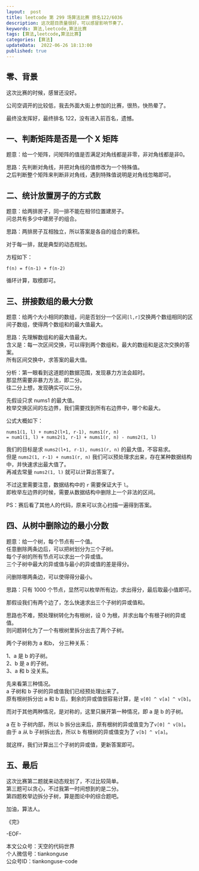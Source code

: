 ```yaml
---   
layout:  post  
title: leetcode 第 299 场算法比赛 排名122/6036
description: 这次题目质量很好，可以感冒影响节奏了。  
keywords: 算法,leetcode,算法比赛  
tags: [算法,leetcode,算法比赛]    
categories: [算法]  
updateData:  2022-06-26 18:13:00  
published: true  
---  
```



## 零、背景  


这次比赛的时候，感冒还没好。  


公司空调开的比较低，我去外面大街上参加的比赛，很热，快热晕了。  


最终没发挥好，最终排名 122，没有进入前百名，遗憾。  


## 一、判断矩阵是否是一个 X 矩阵  


题意：给一个矩阵，问矩阵的值是否满足对角线都是非零，非对角线都是非0。  



思路：先判断对角线，并把对角线的值修改为一个特殊值。  
之后判断整个矩阵来判断非对角线，遇到特殊值说明是对角线忽略即可。  


## 二、统计放置房子的方式数  


题意：给两排房子，同一排不能在相邻位置建房子。  
问总共有多少中建房子的组合。  


思路：两排房子互相独立，所以答案是各自的组合的乘积。  


对于每一排，就是典型的动态规划。  


方程如下：  


```
f(n) = f(n-1) + f(n-2)
```


循环计算，取模即可。  


## 三、拼接数组的最大分数  


题意：给两个大小相同的数组，问是否划分一个区间`[l,r]`交换两个数组相同的区间子数组，使得两个数组和的最大值最大。  



思路：先理解数组和的最大值最大。  
含义是：每一次区间交换，可以得到两个数组和，最大的数组和是这次交换的答案。  
所有区间交换中，求答案的最大值。  



分析：第一眼看到这道题的数据范围，发现暴力方法会超时。  
那显然需要非暴力方法，即二分。  
往二分上想，发现确实可以二分。  


先假设只求 nums1 的最大值。  
枚举交换区间的左边界，我们需要找到所有右边界中，哪个和最大。  


公式大概如下：  


```
nums1(1, l) + nums2(l+1, r-1), nums1(r, n)
= num1(1, l) + nums2(1, r-1) + nums1(r, n) - nums2(1, l)
```


我们的目标是求 `nums2(l+1, r-1), nums1(r, n)` 的最大值，不容易求。  
但是 `nums2(1, r-1) + nums1(r, n)` 我们可以预处理求出来，存在某种数据结构中，并快速求出最大值了。  
再减去常量 `nums2(1, l)` 就可以计算出答案了。  


不过这里需要注意，数据结构中的 `r` 需要保证大于 `l`。  
即枚举左边界的时候，需要从数据结构中删除上一个非法的区间。  


PS：赛后看了其他人的代码，原来可以贪心扫描一遍得到答案。  


## 四、从树中删除边的最小分数  


题意：给一个树，每个节点有一个值。  
任意删除两条边后，可以把树划分为三个子树。  
每个子树的所有节点可以求出一个异或值。  
三个子树中最大的异或值与最小的异或值的差是得分。  


问删除哪两条边，可以使得得分最小。  



思路：只有 1000 个节点，显然可以枚举所有边，求出得分，最后取最小值即可。  


那假设我们有两个边了，怎么快速求出三个子树的异或值和。  


思路也不难，预处理树转化为有根树，设 0 为根，并求出每个有根子树的异或值。  
则问题转化为了一个有根树里拆分出去了两个子树。  


两个子树称为 a 和b， 分三种关系：  


1、a 是 b 的子树。  
2、b 是 a 的子树。  
3、a 和 b 没关系。  


先来看第三种情况。  
a 子树和 b 子树的异或值我们已经预处理出来了。  
原有根树拆分出 a 和 b 后，剩余的异或值很容易计算，是 `v[0] ^ v[a] ^ v[b]`。  


而对于其他两种情况，是对称的，这里只展开第一种情况，即 a 是 b 的子树。  


a 在 b 子树内部，所以 b 拆分出来后，原有根树的异或值变为了`v[0] ^ v[b]`。  
由于 a 从 b 子树拆出去，所以 b 有根树的异或值变为了 `v[b] ^ v[a]`。  


就这样，我们计算出三个子树的异或值，更新答案即可。  


## 五、最后  


这次比赛第二题就来动态规划了，不过比较简单。  
第三题可以贪心，不过我第一时间想到的是二分。  
第四题枚举边拆分子树，算是图论中的综合题吧。  



加油，算法人。  


《完》  


-EOF-  



本文公众号：天空的代码世界  
个人微信号：tiankonguse  
公众号ID：tiankonguse-code  
  

